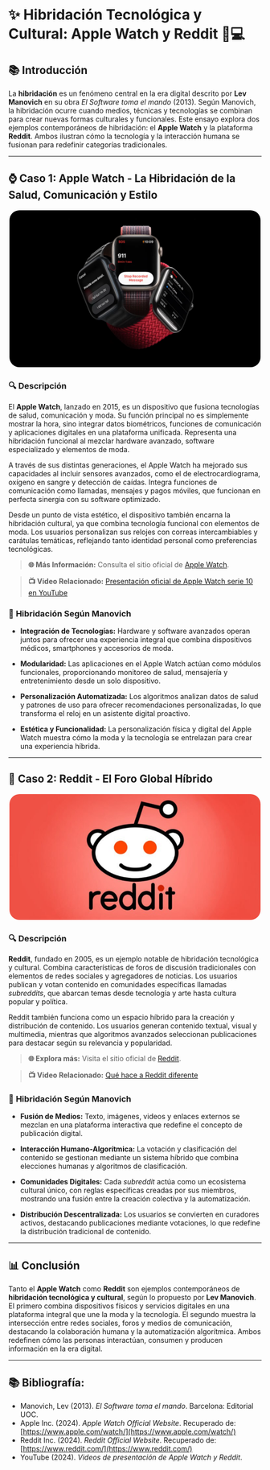 # ✨ Hibridación Tecnológica y Cultural: Apple Watch y Reddit 📱💻

## 📚 Introducción
La **hibridación** es un fenómeno central en la era digital descrito por **Lev Manovich** en su obra *El Software toma el mando* (2013). Según Manovich, la hibridación ocurre cuando medios, técnicas y tecnologías se combinan para crear nuevas formas culturales y funcionales. Este ensayo explora dos ejemplos contemporáneos de hibridación: el **Apple Watch** y la plataforma **Reddit**. Ambos ilustran cómo la tecnología y la interacción humana se fusionan para redefinir categorías tradicionales.

---

## ⌚ Caso 1: Apple Watch - La Hibridación de la Salud, Comunicación y Estilo

<p align="center">
  <img src="imagenes/applewatch.png" alt="Apple Watch Representación" width="500" style="border-radius: 20px;">
</p>

### 🔍 **Descripción**
El **Apple Watch**, lanzado en 2015, es un dispositivo que fusiona tecnologías de salud, comunicación y moda. Su función principal no es simplemente mostrar la hora, sino integrar datos biométricos, funciones de comunicación y aplicaciones digitales en una plataforma unificada. Representa una hibridación funcional al mezclar hardware avanzado, software especializado y elementos de moda.

A través de sus distintas generaciones, el Apple Watch ha mejorado sus capacidades al incluir sensores avanzados, como el de electrocardiograma, oxígeno en sangre y detección de caídas. Integra funciones de comunicación como llamadas, mensajes y pagos móviles, que funcionan en perfecta sinergia con su software optimizado.

Desde un punto de vista estético, el dispositivo también encarna la hibridación cultural, ya que combina tecnología funcional con elementos de moda. Los usuarios personalizan sus relojes con correas intercambiables y carátulas temáticas, reflejando tanto identidad personal como preferencias tecnológicas.

> **🌐 Más Información:** Consulta el sitio oficial de [Apple Watch](https://www.apple.com/watch/).

> **📺 Video Relacionado:** [Presentación oficial de Apple Watch serie 10 en YouTube](https://youtu.be/s1f_DF6NK54)

### 🧠 **Hibridación Según Manovich**
- **Integración de Tecnologías:** Hardware y software avanzados operan juntos para ofrecer una experiencia integral que combina dispositivos médicos, smartphones y accesorios de moda.

- **Modularidad:** Las aplicaciones en el Apple Watch actúan como módulos funcionales, proporcionando monitoreo de salud, mensajería y entretenimiento desde un solo dispositivo.

- **Personalización Automatizada:** Los algoritmos analizan datos de salud y patrones de uso para ofrecer recomendaciones personalizadas, lo que transforma el reloj en un asistente digital proactivo.

- **Estética y Funcionalidad:** La personalización física y digital del Apple Watch muestra cómo la moda y la tecnología se entrelazan para crear una experiencia híbrida.

---

## 💬 Caso 2: Reddit - El Foro Global Híbrido

<p align="center">
  <img src="imagenes/reddit.jpg" alt="Apple Watch Representación" width="500" style="border-radius: 20px;">
</p>

### 🔍 **Descripción**
**Reddit**, fundado en 2005, es un ejemplo notable de hibridación tecnológica y cultural. Combina características de foros de discusión tradicionales con elementos de redes sociales y agregadores de noticias. Los usuarios publican y votan contenido en comunidades específicas llamadas *subreddits*, que abarcan temas desde tecnología y arte hasta cultura popular y política.

Reddit también funciona como un espacio híbrido para la creación y distribución de contenido. Los usuarios generan contenido textual, visual y multimedia, mientras que algoritmos avanzados seleccionan publicaciones para destacar según su relevancia y popularidad.

> **🌐 Explora más:** Visita el sitio oficial de [Reddit](https://www.reddit.com/).

> **📺 Video Relacionado:** [Qué hace a Reddit diferente](https://youtu.be/TeYqUgcdgwQ)

### 🧠 **Hibridación Según Manovich**
- **Fusión de Medios:** Texto, imágenes, videos y enlaces externos se mezclan en una plataforma interactiva que redefine el concepto de publicación digital.

- **Interacción Humano-Algorítmica:** La votación y clasificación del contenido se gestionan mediante un sistema híbrido que combina elecciones humanas y algoritmos de clasificación.

- **Comunidades Digitales:** Cada *subreddit* actúa como un ecosistema cultural único, con reglas específicas creadas por sus miembros, mostrando una fusión entre la creación colectiva y la automatización.

- **Distribución Descentralizada:** Los usuarios se convierten en curadores activos, destacando publicaciones mediante votaciones, lo que redefine la distribución tradicional de contenido.

---

## 📊 **Conclusión**
Tanto el **Apple Watch** como **Reddit** son ejemplos contemporáneos de **hibridación tecnológica y cultural**, según lo propuesto por **Lev Manovich**. El primero combina dispositivos físicos y servicios digitales en una plataforma integral que une la moda y la tecnología. El segundo muestra la intersección entre redes sociales, foros y medios de comunicación, destacando la colaboración humana y la automatización algorítmica. Ambos redefinen cómo las personas interactúan, consumen y producen información en la era digital.

---

## 📚 **Bibliografía:**
- Manovich, Lev (2013). *El Software toma el mando*. Barcelona: Editorial UOC.
- Apple Inc. (2024). *Apple Watch Official Website*. Recuperado de: [https://www.apple.com/watch/](https://www.apple.com/watch/)
- Reddit Inc. (2024). *Reddit Official Website*. Recuperado de: [https://www.reddit.com/](https://www.reddit.com/)
- YouTube (2024). *Videos de presentación de Apple Watch y Reddit*.
